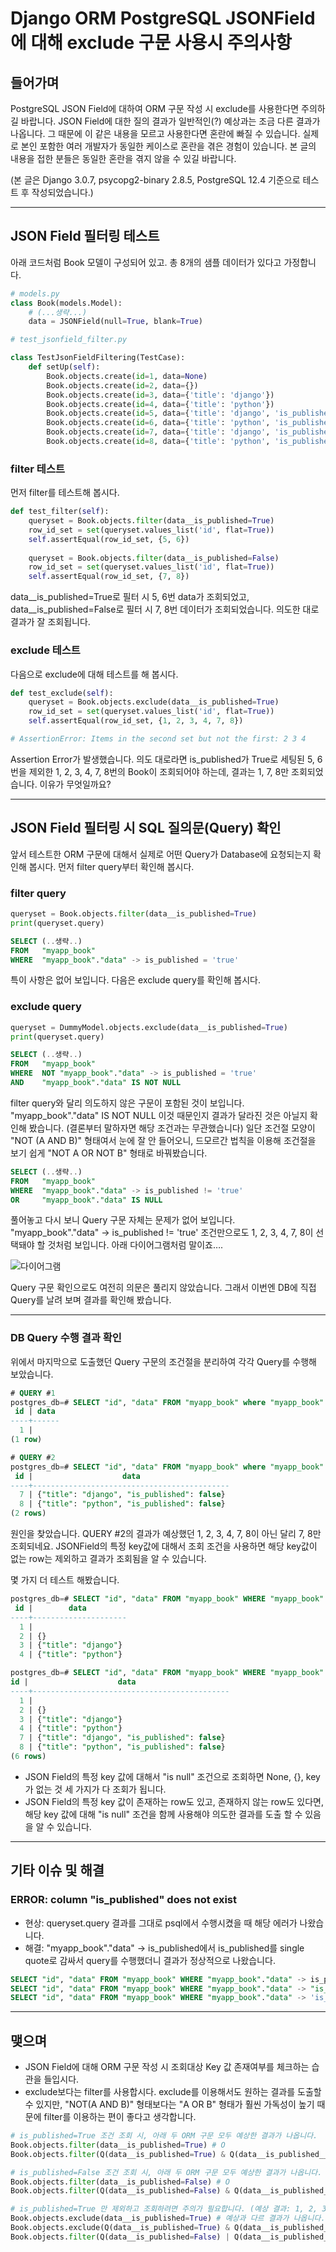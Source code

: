 # Django ORM PostgreSQL JSONField에 대해 exclude 구문 사용시 주의사항


## 들어가며 

  PostgreSQL JSON Field에 대하여 ORM 구문 작성 시 exclude를 사용한다면 주의하길 바랍니다. JSON Field에 대한 질의 결과가 일반적인(?) 예상과는 조금 다른 결과가 나옵니다. 그 때문에 이 같은 내용을 모르고 사용한다면 혼란에 빠질 수 있습니다.  실제로 본인 포함한 여러 개발자가 동일한 케이스로 혼란을 겪은 경험이 있습니다. 본 글의 내용을 접한 분들은 동일한 혼란을 겪지 않을 수 있길 바랍니다.  
  
(본 글은 Django 3.0.7, psycopg2-binary 2.8.5, PostgreSQL 12.4 기준으로 테스트 후 작성되었습니다.)  

---

## JSON Field 필터링 테스트

아래 코드처럼 Book 모델이 구성되어 있고. 총 8개의 샘플 데이터가 있다고 가정합니다.

```python
# models.py
class Book(models.Model):
    # (...생략...)
    data = JSONField(null=True, blank=True)
```

```python
# test_jsonfield_filter.py

class TestJsonFieldFiltering(TestCase):
    def setUp(self):
        Book.objects.create(id=1, data=None)
        Book.objects.create(id=2, data={})
        Book.objects.create(id=3, data={'title': 'django'})
        Book.objects.create(id=4, data={'title': 'python'})
        Book.objects.create(id=5, data={'title': 'django', 'is_published': True})
        Book.objects.create(id=6, data={'title': 'python', 'is_published': True})
        Book.objects.create(id=7, data={'title': 'django', 'is_published': False})
        Book.objects.create(id=8, data={'title': 'python', 'is_published': False})
```

### filter 테스트

먼저 filter를 테스트해 봅시다. 

```python
def test_filter(self):
    queryset = Book.objects.filter(data__is_published=True)
    row_id_set = set(queryset.values_list('id', flat=True))
    self.assertEqual(row_id_set, {5, 6})
    
    queryset = Book.objects.filter(data__is_published=False)
    row_id_set = set(queryset.values_list('id', flat=True))
    self.assertEqual(row_id_set, {7, 8})
```

data__is_published=True로 필터 시 5, 6번 data가 조회되었고, data__is_published=False로 필터 시 7, 8번 데이터가 조회되었습니다. 의도한 대로 결과가 잘 조회됩니다.

### exclude 테스트

다음으로 exclude에 대해 테스트를 해 봅시다.

```python
def test_exclude(self):
    queryset = Book.objects.exclude(data__is_published=True)
    row_id_set = set(queryset.values_list('id', flat=True))
    self.assertEqual(row_id_set, {1, 2, 3, 4, 7, 8})

# AssertionError: Items in the second set but not the first: 2 3 4
```

Assertion Error가 발생했습니다. 의도 대로라면 is_published가 True로 세팅된 5, 6번을 제외한 1, 2, 3, 4, 7, 8번의 Book이 조회되어야 하는데, 결과는 1, 7, 8만 조회되었습니다. 이유가 무엇일까요?

---

## JSON Field 필터링 시 SQL 질의문(Query) 확인

앞서 테스트한 ORM 구문에 대해서 실제로 어떤 Query가 Database에 요청되는지 확인해 봅시다. 먼저 filter query부터 확인해 봅시다.

### filter query

```python
queryset = Book.objects.filter(data__is_published=True)
print(queryset.query)
```

```sql
SELECT (..생략..)
FROM   "myapp_book" 
WHERE  "myapp_book"."data" -> is_published = 'true'
```

특이 사항은 없어 보입니다. 다음은 exclude query를 확인해 봅시다.

### exclude query

```python
queryset = DummyModel.objects.exclude(data__is_published=True)
print(queryset.query)
```

```sql
SELECT (..생략..)
FROM   "myapp_book" 
WHERE  NOT "myapp_book"."data" -> is_published = 'true' 
AND    "myapp_book"."data" IS NOT NULL 
```

filter query와 달리 의도하지 않은 구문이 포함된 것이 보입니다.  "myapp_book"."data" IS NOT NULL 이것 때문인지 결과가 달라진 것은 아닐지 확인해 봤습니다. (결론부터 말하자면 해당 조건과는 무관했습니다) 일단 조건절 모양이 "NOT (A AND B)" 형태여서 눈에 잘 안 들어오니, 드모르간 법칙을 이용해 조건절을 보기 쉽게 "NOT A OR NOT B" 형태로 바꿔봤습니다.

```sql
SELECT (..생략..)
FROM   "myapp_book" 
WHERE  "myapp_book"."data" -> is_published != 'true' 
OR     "myapp_book"."data" IS NULL
```

풀어놓고 다시 보니 Query 구문 자체는 문제가 없어 보입니다. "myapp_book"."data" -> is_published != 'true'  조건만으로도 1, 2, 3, 4, 7, 8이 선택돼야 할 것처럼 보입니다.  아래 다이어그램처럼 말이죠….

![다이어그램](https://ianjang.github.io/img/jsonfield-filter-result-diagram.png)

Query 구문 확인으로도 여전히 의문은 풀리지 않았습니다. 그래서 이번엔 DB에 직접 Query를 날려 보며 결과를 확인해 봤습니다.

---

### DB Query 수행 결과 확인

위에서 마지막으로 도출했던 Query 구문의 조건절을 분리하여 각각 Query를 수행해 보았습니다.

```sql
# QUERY #1
postgres_db=# SELECT "id", "data" FROM "myapp_book" where "myapp_book"."data" IS NULL;
 id | data 
----+------
  1 | 
(1 row)

# QUERY #2
postgres_db=# SELECT "id", "data" FROM "myapp_book" where "myapp_book"."data" -> 'is_published' != 'true';
 id |                    data                    
----+--------------------------------------------
  7 | {"title": "django", "is_published": false}
  8 | {"title": "python", "is_published": false}
(2 rows)
```

원인을 찾았습니다. QUERY #2의 결과가 예상했던 1, 2, 3, 4, 7, 8이 아닌 달리 7, 8만 조회되네요. JSONField의 특정 key값에 대해서 조회 조건을 사용하면 해당 key값이 없는 row는 제외하고 결과가 조회됨을 알 수 있습니다.

몇 가지 더 테스트 해봤습니다.

```sql
postgres_db=# SELECT "id", "data" FROM "myapp_book" WHERE "myapp_book"."data" -> 'is_published' is null;
 id |        data         
----+---------------------
  1 | 
  2 | {}
  3 | {"title": "django"}
  4 | {"title": "python"}

postgres_db=# SELECT "id", "data" FROM "myapp_book" WHERE "myapp_book"."data" -> 'is_published' != 'true' or "myapp_book"."data" -> 'is_published' is null;
id |                    data                    
----+--------------------------------------------
  1 | 
  2 | {}
  3 | {"title": "django"}
  4 | {"title": "python"}
  7 | {"title": "django", "is_published": false}
  8 | {"title": "python", "is_published": false}
(6 rows)
```

- JSON Field의 특정 key 값에 대해서 "is null" 조건으로 조회하면 None, {}, key가 없는 것 세 가지가 다 조회가 됩니다.
- JSON Field의 특정 key 값이 존재하는 row도 있고, 존재하지 않는 row도 있다면, 해당 key 값에 대해 "is null" 조건을 함께 사용해야 의도한 결과를 도출 할 수 있음을 알 수 있습니다.

---

## 기타 이슈 및 해결

### ERROR: column "is_published" does not exist

- 현상: queryset.query 결과를 그대로 psql에서 수행시켰을 때 해당 에러가 나왔습니다.
- 해결: "myapp_book"."data" -> is_published에서 is_published를 single quote로 감싸서 query를 수행했더니 결과가 정상적으로 나왔습니다.

```sql
SELECT "id", "data" FROM "myapp_book" WHERE "myapp_book"."data" -> is_published != 'true'; # (X) ERROR:  column "is_published" does not exist
SELECT "id", "data" FROM "myapp_book" WHERE "myapp_book"."data" -> "is_published" != 'true'; # (X) ERROR:  column "is_published" does not exist
SELECT "id", "data" FROM "myapp_book" WHERE "myapp_book"."data" -> 'is_published' != 'true'; # (O) 정상 동작
```

---

## 맺으며
- JSON Field에 대해 ORM 구문 작성 시 조회대상 Key 값 존재여부를 체크하는 습관을 들입시다. 
- exclude보다는 filter를 사용합시다. exclude를 이용해서도 원하는 결과를 도출할 수 있지만, "NOT(A AND B)" 형태보다는 "A OR B" 형태가 훨씬 가독성이 높기 때문에 filter를 이용하는 편이 좋다고 생각합니다.

```python
# is_published=True 조건 조회 시, 아래 두 ORM 구문 모두 예상한 결과가 나옵니다.
Book.objects.filter(data__is_published=True) # O
Book.objects.filter(Q(data__is_published=True) & Q(data__is_published__isnull=False)) # O

# is_published=False 조건 조회 시, 아래 두 ORM 구문 모두 예상한 결과가 나옵니다. 
Book.objects.filter(data__is_published=False) # O
Book.objects.filter(Q(data__is_published=False) & Q(data__is_published__isnull=False)) # O

# is_published=True 만 제외하고 조회하려면 주의가 필요합니다. (예상 결과: 1, 2, 3, 4, 7, 8)
Book.objects.exclude(data__is_published=True) # 예상과 다르 결과가 나옵니다.
Book.objects.exclude(Q(data__is_published=True) & Q(data__is_published__isnull=False) # 예상한 결과가 나옵니다.
Book.objects.filter(Q(data__is_published=False) | Q(data__is_published__isnull=True) # 예상한 결과가 나오며 가장 추천하는 방법입니다.
```

